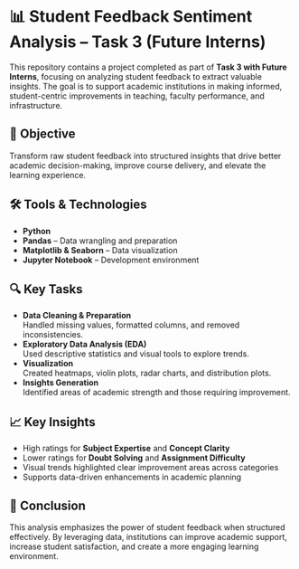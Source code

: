 # 📊 Student Feedback Sentiment Analysis – Task 3 (Future Interns)

This repository contains a project completed as part of **Task 3 with Future Interns**, focusing on analyzing student feedback to extract valuable insights. The goal is to support academic institutions in making informed, student-centric improvements in teaching, faculty performance, and infrastructure.

## 🎯 Objective
Transform raw student feedback into structured insights that drive better academic decision-making, improve course delivery, and elevate the learning experience.

## 🛠️ Tools & Technologies
- **Python**
- **Pandas** – Data wrangling and preparation  
- **Matplotlib & Seaborn** – Data visualization  
- **Jupyter Notebook** – Development environment  

## 🔍 Key Tasks
- **Data Cleaning & Preparation**  
  Handled missing values, formatted columns, and removed inconsistencies.
- **Exploratory Data Analysis (EDA)**  
  Used descriptive statistics and visual tools to explore trends.
- **Visualization**  
  Created heatmaps, violin plots, radar charts, and distribution plots.
- **Insights Generation**  
  Identified areas of academic strength and those requiring improvement.

## 📈 Key Insights
- High ratings for **Subject Expertise** and **Concept Clarity**
- Lower ratings for **Doubt Solving** and **Assignment Difficulty**
- Visual trends highlighted clear improvement areas across categories
- Supports data-driven enhancements in academic planning

## 📌 Conclusion
This analysis emphasizes the power of student feedback when structured effectively. By leveraging data, institutions can improve academic support, increase student satisfaction, and create a more engaging learning environment.
